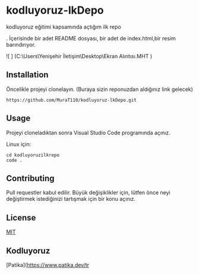# kodluyoruz-lkDepo
kodluyoruz eğitimi kapsamında açtığım ilk repo

. İçerisinde bir adet README dosyası, bir adet de index.html,bir resim barındırıyor.


![  ] (C:\Users\Yenişehir  İletişim\Desktop\Ekran Alıntısı.MHT )

## Installation

Öncelikle projeyi clonelayın. (Buraya sizin reponuzdan aldığınız link gelecek)

```https://github.com/MuraT110/kodluyoruz-lkDepo.git```

## Usage

Projeyi cloneladıktan sonra Visual Studio Code programında açınız.

Linux için:

```
cd kodluyoruzilkrepo
code .
```

## Contributing

Pull requestler kabul edilir. Büyük değişiklikler için, lütfen önce neyi değiştirmek istediğinizi tartışmak için bir konu açınız.

## License

[MIT](https://github.com/MuraT110/kodluyoruz-lkDepo/blob/main/LICENSE)

## Kodluyoruz
[Patika](https://www.patika.dev/tr

